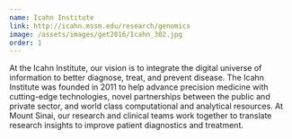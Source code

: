 ```yaml
---
name: Icahn Institute
link: http://icahn.mssm.edu/research/genomics
image: /assets/images/get2016/Icahn_302.jpg
order: 1
---
```


At the Icahn Institute, our vision is to integrate the digital universe of information to better diagnose, treat, and prevent disease. The Icahn Institute was founded in 2011 to help advance precision medicine with cutting-edge technologies, novel partnerships between the public and private sector, and world class computational and analytical resources. At Mount Sinai, our research and clinical teams work together to translate research insights to improve patient diagnostics and treatment.
